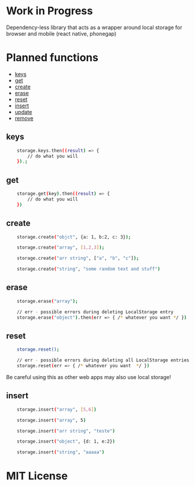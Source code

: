 # Work in Progress

Dependency-less library that acts as a wrapper around local storage for browser and mobile (react native, phonegap)

# Planned functions
- [keys](#keys)
- [get](#get)
- [create](#create)
- [erase](#erase)
- [reset](#reset)
- [insert](#insert)
- [update](#update)
- [remove](#remove)


## keys
```sh 
    storage.keys.then((result) => {
        // do what you will
    }).;
``` 

## get
```sh
    storage.get(key).then((result) => {
        // do what you will
    })
```

## create
```sh
    storage.create("objct", {a: 1, b:2, c: 3});

    storage.create("array", [1,2,3]);

    storage.create("arr string", ["a", "b", "c"]);

    storage.create("string", "some random text and stuff")
```

## erase
```sh
    storage.erase("array");

    // err - possible errors during deleting LocalStorage entry
    storage.erase("object").then(err => { /* whatever you want */ })
```

## reset
```sh
    storage.reset();

    // err - possible errors during deleting all LocalStorage entries
    storage.reset(err => { /* whatever you want  */ })
```
Be careful using this as other web apps may also use local storage!

## insert
```sh
    storage.insert("array", [5,6])

    storage.insert("array", 5)

    storage.insert("arr string", "teste")

    storage.insert("object", {d: 1, e:2})

    storage.insert("string", "aaaaa")
```


# MIT License